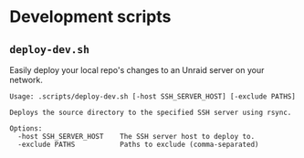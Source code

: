 # Development scripts
## `deploy-dev.sh`

Easily deploy your local repo's changes to an Unraid server on your network.

```
Usage: .scripts/deploy-dev.sh [-host SSH_SERVER_HOST] [-exclude PATHS]

Deploys the source directory to the specified SSH server using rsync.

Options:
  -host SSH_SERVER_HOST    The SSH server host to deploy to.
  -exclude PATHS           Paths to exclude (comma-separated)
```